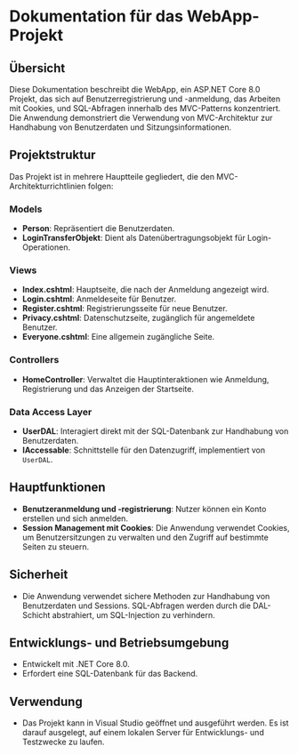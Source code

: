 
# Dokumentation für das WebApp-Projekt

## Übersicht
Diese Dokumentation beschreibt die WebApp, ein ASP.NET Core 8.0 Projekt, das sich auf Benutzerregistrierung und -anmeldung, das Arbeiten mit Cookies, und SQL-Abfragen innerhalb des MVC-Patterns konzentriert. Die Anwendung demonstriert die Verwendung von MVC-Architektur zur Handhabung von Benutzerdaten und Sitzungsinformationen.

## Projektstruktur
Das Projekt ist in mehrere Hauptteile gegliedert, die den MVC-Architekturrichtlinien folgen:

### Models
- **Person**: Repräsentiert die Benutzerdaten.
- **LoginTransferObjekt**: Dient als Datenübertragungsobjekt für Login-Operationen.

### Views
- **Index.cshtml**: Hauptseite, die nach der Anmeldung angezeigt wird.
- **Login.cshtml**: Anmeldeseite für Benutzer.
- **Register.cshtml**: Registrierungsseite für neue Benutzer.
- **Privacy.cshtml**: Datenschutzseite, zugänglich für angemeldete Benutzer.
- **Everyone.cshtml**: Eine allgemein zugängliche Seite.

### Controllers
- **HomeController**: Verwaltet die Hauptinteraktionen wie Anmeldung, Registrierung und das Anzeigen der Startseite.

### Data Access Layer
- **UserDAL**: Interagiert direkt mit der SQL-Datenbank zur Handhabung von Benutzerdaten.
- **IAccessable**: Schnittstelle für den Datenzugriff, implementiert von `UserDAL`.

## Hauptfunktionen
- **Benutzeranmeldung und -registrierung**: Nutzer können ein Konto erstellen und sich anmelden.
- **Session Management mit Cookies**: Die Anwendung verwendet Cookies, um Benutzersitzungen zu verwalten und den Zugriff auf bestimmte Seiten zu steuern.

## Sicherheit
- Die Anwendung verwendet sichere Methoden zur Handhabung von Benutzerdaten und Sessions. SQL-Abfragen werden durch die DAL-Schicht abstrahiert, um SQL-Injection zu verhindern.

## Entwicklungs- und Betriebsumgebung
- Entwickelt mit .NET Core 8.0.
- Erfordert eine SQL-Datenbank für das Backend.

## Verwendung
- Das Projekt kann in Visual Studio geöffnet und ausgeführt werden. Es ist darauf ausgelegt, auf einem lokalen Server für Entwicklungs- und Testzwecke zu laufen.
